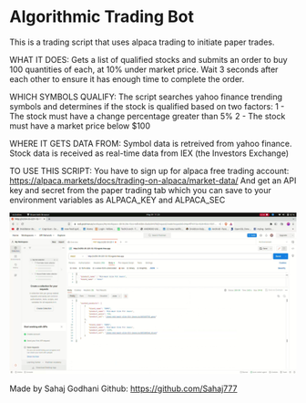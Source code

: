 # Algorithmic Trading Bot

This is a trading script that uses alpaca trading to initiate paper trades.

WHAT IT DOES: 
    Gets a list of qualified stocks and submits an order to buy 100 quantities of each, at 10% under market price. 
    Wait 3 seconds after each other to ensure it has enough time to complete the order.

WHICH SYMBOLS QUALIFY:
    The script searches yahoo finance trending symbols and determines if the stock is qualified based on two factors:
    1 - The stock must have a change percentage greater than 5%
    2 - The stock must have a market price below $100

WHERE IT GETS DATA FROM:
    Symbol data is retreived from yahoo finance.
    Stock data is received as real-time data from IEX (the Investors Exchange)
    
TO USE THIS SCRIPT:
    You have to sign up for alpaca free trading account: https://alpaca.markets/docs/trading-on-alpaca/market-data/
    And get an API key and secret from the paper trading tab which you can save to your environment variables as ALPACA_KEY and ALPACA_SEC


![Alt text](https://github.com/Sahaj777/clothing-api-for-scraping/blob/main/work_result.png "Output")

Made by Sahaj Godhani
Github: https://github.com/Sahaj777
